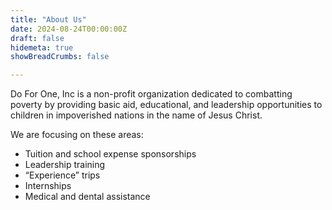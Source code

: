 ```yaml
---
title: "About Us"
date: 2024-08-24T00:00:00Z
draft: false
hidemeta: true
showBreadCrumbs: false

---
```

Do For One, Inc is a non-profit organization dedicated to combatting poverty by providing basic aid, educational, and leadership opportunities to children in impoverished nations in the name of Jesus Christ.

We are focusing on these areas:

* Tuition and school expense sponsorships
* Leadership training
* “Experience” trips
* Internships
* Medical and dental assistance